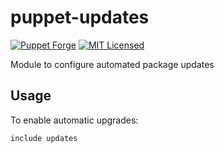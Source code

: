 puppet-updates
===========

[![Puppet Forge](https://img.shields.io/puppetforge/v/halyard/updates.svg)](https://forge.puppetlabs.com/halyard/updates)
[![MIT Licensed](http://img.shields.io/badge/license-MIT-green.svg?style=flat)](https://tldrlegal.com/license/mit-license)

Module to configure automated package updates

## Usage

To enable automatic upgrades:

```puppet
include updates
```

